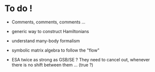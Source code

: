 # To do !

- Comments, comments, comments ...
- generic way to construct Hamiltonians
- understand many-body formalism

- symbolic matrix algebra to follow the "flow"

- ESA twice as strong as GSB/SE ? They need to cancel out, whenever there is no shift between them  ... (true ?)
